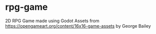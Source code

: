 # rpg-game
2D RPG Game made using Godot
Assets from https://opengameart.org/content/16x16-game-assets by George Bailey
